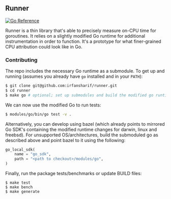 Runner
---

[![Go Reference](https://pkg.go.dev/badge/github.com/irfansharif/runner.svg)](https://godocs.io/github.com/irfansharif/runner)

Runner is a thin library that's able to precisely measure on-CPU time for
goroutines. It relies on a slightly modified Go runtime for additional
instrumentation in order to function. It's a prototype for what finer-grained
CPU attribution could look like in Go.

### Contributing

The repo includes the necessary Go runtime as a submodule. To get up and
running (assumes you already have `go` installed and in your `PATH`):

```sh
$ git clone git@github.com:irfansharif/runner.git
$ cd runner
$ make go # optional; set up submodules and build the modified go runtime
```

We can now use the modified Go to run tests:
```sh
$ modules/go/bin/go test -v .
```

Alternatively, you can develop using bazel (which already points to mirrored Go
SDK's containing the modified runtime changes for darwin, linux and freebsd).
For unsupported OS/architectures, build the submoduled go as described above
and point bazel to it using the following:

```python
go_local_sdk(
    name = "go_sdk",
    path = "<path to checkout>/modules/go",
)
```

Finally, run the package tests/benchmarks or update BUILD files:

```
$ make test
$ make bench
$ make generate
```
